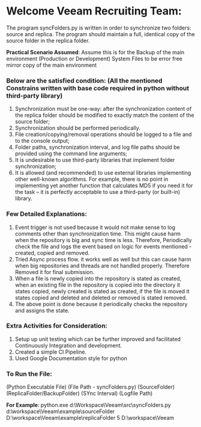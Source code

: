 Welcome Veeam Recruiting Team:
==============================

The program syncFolders.py is written in order to synchronize two folders: source and replica. The program should maintain a full, identical copy of the source folder in the replica folder.

**Practical Scenario Assumed**: Assume this is for the Backup of the main environment (Production or Development) System Files to be error free mirror copy of the main environment

### Below are the satisfied condition: (All the mentioned Constrains written with base code required in python without third-party library)


1. Synchronization must be one-way: after the synchronization content of the replica folder should be modified to exactly match the content of the source folder;
2. Synchronization should be performed periodically.
3. File creation/copying/removal operations should be logged to a file and to the console output;
4. Folder paths, synchronization interval, and log file paths should be provided using the command line arguments;
5. It is undesirable to use third-party libraries that implement folder synchronization;
6. It is allowed (and recommended) to use external libraries implementing other well-known algorithms. For example, there is no point in implementing yet another function that calculates MD5 if you need it for the task – it is perfectly acceptable to use a third-party (or built-in) library.


### Few Detailed Explanations:

1. Event trigger is not used because it would not make sense to log comments other than synchronization time. This might cause harm when the repository is big and sync time is less. Therefore, Periodically check the file and logs the event based on logic for events mentioned - created, copied and removed.
2. Tried Async process flow. it works well as well but this can cause harm when big repositories and threads are not handled properly. Therefore Removed it for final submission. 
3. When a file is newly copied into the repository is stated as created, when an existing file in the repository is copied into the directory it states copied, newly created is stated as created, if the file is moved it states copied and deleted and deleted or removed is stated removed. 
4. The above point is done because it periodically checks the repository and assigns the state.


### Extra Activities for Consideration:

1. Setup up unit testing which can be further improved and facilitated Continuously Integration and development.
2. Created a simple CI Pipeline.
3. Used Google Documentation style for python


### To Run the File:

(Python Executable File) (File Path - syncFolders.py) (SourceFolder) (ReplicaFolder/BackupFolder) (SYnc Interval) (Logfile Path)

**For Example**: python.exe d:\Workspace\Veeam\src\syncFolders.py d:\workspace\Veeam\example\sourceFolder D:\workspace\Veeam\example\replicaFolder 5 D:\workspace\Veeam